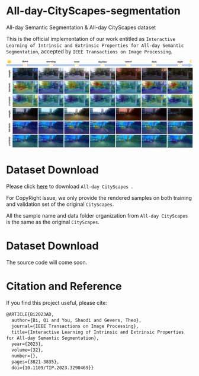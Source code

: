 # All-day-CityScapes-segmentation
All-day Semantic Segmentation &amp; All-day CityScapes dataset

This is the official implementation of our work entitled as ```Interactive Learning of Intrinsic and Extrinsic Properties for All-day Semantic Segmentation```, accepted by ```IEEE Transactions on Image Processing```.

![avatar](/heatmapAD.png)

# Dataset Download

Please click <a href="isis-data.science.uva.nl/cv/1ADcityscape.zip"> here</a> to download ```All-day CityScapes ```.

For CopyRight issue, we only provide the rendered samples on both training and validation set of the original ```CityScapes```.

All the sample name and data folder organization from ```All-day CityScapes ``` is the same as the original ```CityScapes```.

# Dataset Download

The source code will come soon.

# Citation and Reference
If you find this project useful, please cite:
```
@ARTICLE{Bi2023AD,
  author={Bi, Qi and You, Shaodi and Gevers, Theo},
  journal={IEEE Transactions on Image Processing}, 
  title={Interactive Learning of Intrinsic and Extrinsic Properties for All-day Semantic Segmentation}, 
  year={2023},
  volume={32},
  number={},
  pages={3821-3835},
  doi={10.1109/TIP.2023.3290469}}
```
